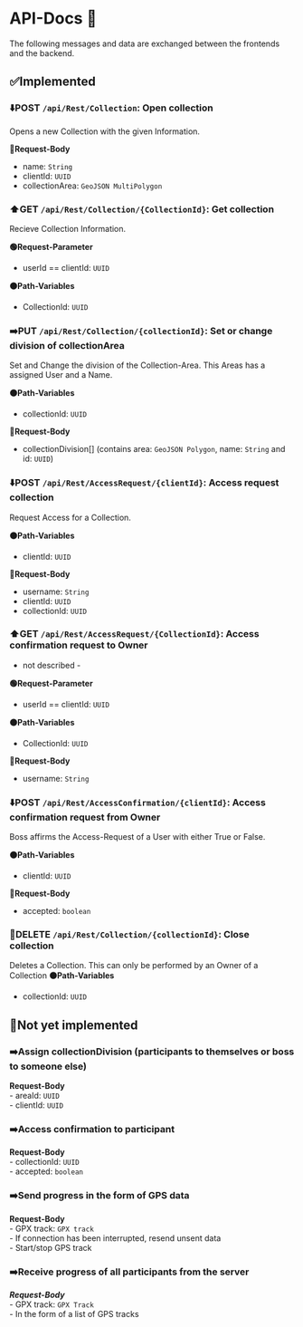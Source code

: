 # API-Docs 📃

The following messages and data are exchanged between the frontends and the backend.

## ✅Implemented

### ⬇️POST `/api/Rest/Collection`: Open collection
Opens a new Collection with the given Information.

**🐨Request-Body**  
- name: `String`  
- clientId: `UUID`      
- collectionArea: `GeoJSON MultiPolygon`    

### ⬆️GET `/api/Rest/Collection/{CollectionId}`: Get collection 
Recieve Collection Information.

**🟢Request-Parameter**  
- userId == clientId: `UUID` 
     
**🟠Path-Variables**   
- CollectionId: `UUID`    
      
### ➡️PUT `/api/Rest/Collection/{collectionId}`: Set or change division of collectionArea
Set and Change the division of the Collection-Area. This Areas has a assigned User and a Name.

**🟠Path-Variables**  
- collectionId: `UUID`    
      
**🔵Request-Body**  
- collectionDivision[] (contains area: `GeoJSON Polygon`, name: `String` and id: `UUID`)
  
          
### ⬇️POST `/api/Rest/AccessRequest/{clientId}`: Access request collection
Request Access for a Collection.

**🟠Path-Variables**  
- clientId: `UUID`  
      
**🔵Request-Body**  
- username: `String`  
- clientId: `UUID`  
- collectionId: `UUID`  
    
### ⬆️GET `/api/Rest/AccessRequest/{CollectionId}`: Access confirmation request to Owner  
- not described -

**🟢Request-Parameter**  
- userId == clientId: `UUID`  
      
**🟠Path-Variables**  
- CollectionId: `UUID`  
      
**🔵Request-Body**  
- username: `String`  

### ⬇️POST `/api/Rest/AccessConfirmation/{clientId}`: Access confirmation request from Owner
Boss affirms the Access-Request of a User with either True or False.

**🟠Path-Variables**  
- clientId: `UUID`  
      
**🔵Request-Body**  
- accepted: `boolean`  

### 🛑DELETE `/api/Rest/Collection/{collectionId}`: Close collection
Deletes a Collection. This can only be performed by an Owner of a Collection
**🟠Path-Variables**  
- collectionId: `UUID`  

 
## 🛑Not yet implemented  

### ➡️Assign collectionDivision (participants to themselves or boss to someone else)  
   **Request-Body**  
      - areaId: `UUID`  
      - clientId: `UUID`  
  
### ➡️Access confirmation to participant  
   **Request-Body**  
      - collectionId: `UUID`  
      - accepted: `boolean`  

### ➡️Send progress in the form of GPS data  
   **Request-Body**  
      - GPX track: `GPX track`  
      - If connection has been interrupted, resend unsent data  
      - Start/stop GPS track  

### ➡️Receive progress of all participants from the server  
   ***Request-Body***  
      - GPX track: `GPX Track`  
      - In the form of a list of GPS tracks  


